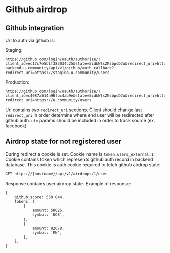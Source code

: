 # Github airdrop

## Github integration

Url to auth via github is:

Staging:
```
https://github.com/login/oauth/authorize/?client_id=ec17c7e5b1f383034c25&state=5idkWlsZKzbpcD7u&redirect_uri=https://staging-backend.u.community/api/v1/github/auth_callback?redirect_uri=https://staging.u.community/users
```

Production:
```
https://github.com/login/oauth/authorize/?client_id=c4087a514a96fbc4ab9e&state=5idkWlsZKzbpcD7u&redirect_uri=https://backend.u.community/api/v1/github/auth_callback?redirect_uri=https://u.community/users
```

Uri contains two `redirect_uri` sections. Client should change last `redirect_uri` in order determine where
end user will be redirected after github auth. `utm` params should be included in order to track source (ex. facebook)


## Airdrop state for not registered user

During redirect a cookie is set. Cookie name is `token.users_external.1`. Cookie contains token which represents
github auth record in backend database. This cookie is auth cookie required to fetch github airdrop state:

```
GET https://{hostname}/api/v1/airdrops/1/user
```

Response contains user airdrop state. Example of response:

```
{
    github_score: 550.044,
    tokens: [
        {
            amount: 50025,
            symbol: 'UOS',
        },
        {
            amount: 82678,
            symbol: 'FN',
        },
    ],
}
```
